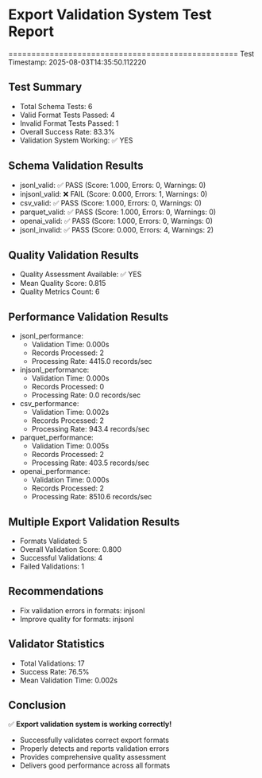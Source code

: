 # Export Validation System Test Report
==================================================
Test Timestamp: 2025-08-03T14:35:50.112220

## Test Summary
- Total Schema Tests: 6
- Valid Format Tests Passed: 4
- Invalid Format Tests Passed: 1
- Overall Success Rate: 83.3%
- Validation System Working: ✅ YES

## Schema Validation Results
- jsonl_valid: ✅ PASS (Score: 1.000, Errors: 0, Warnings: 0)
- injsonl_valid: ❌ FAIL (Score: 0.000, Errors: 1, Warnings: 0)
- csv_valid: ✅ PASS (Score: 1.000, Errors: 0, Warnings: 0)
- parquet_valid: ✅ PASS (Score: 1.000, Errors: 0, Warnings: 0)
- openai_valid: ✅ PASS (Score: 1.000, Errors: 0, Warnings: 0)
- jsonl_invalid: ✅ PASS (Score: 0.000, Errors: 4, Warnings: 2)

## Quality Validation Results
- Quality Assessment Available: ✅ YES
- Mean Quality Score: 0.815
- Quality Metrics Count: 6

## Performance Validation Results
- jsonl_performance:
  - Validation Time: 0.000s
  - Records Processed: 2
  - Processing Rate: 4415.0 records/sec
- injsonl_performance:
  - Validation Time: 0.000s
  - Records Processed: 0
  - Processing Rate: 0.0 records/sec
- csv_performance:
  - Validation Time: 0.002s
  - Records Processed: 2
  - Processing Rate: 943.4 records/sec
- parquet_performance:
  - Validation Time: 0.005s
  - Records Processed: 2
  - Processing Rate: 403.5 records/sec
- openai_performance:
  - Validation Time: 0.000s
  - Records Processed: 2
  - Processing Rate: 8510.6 records/sec

## Multiple Export Validation Results
- Formats Validated: 5
- Overall Validation Score: 0.800
- Successful Validations: 4
- Failed Validations: 1

## Recommendations
- Fix validation errors in formats: injsonl
- Improve quality for formats: injsonl

## Validator Statistics
- Total Validations: 17
- Success Rate: 76.5%
- Mean Validation Time: 0.002s

## Conclusion
✅ **Export validation system is working correctly!**
- Successfully validates correct export formats
- Properly detects and reports validation errors
- Provides comprehensive quality assessment
- Delivers good performance across all formats